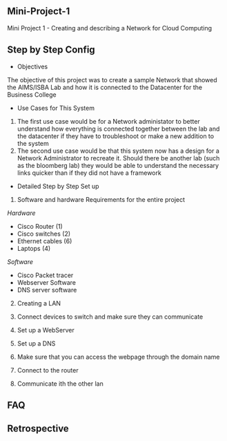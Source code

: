 ## Mini-Project-1
Mini Project 1 - Creating and describing a Network for Cloud Computing

## Step by Step Config
- Objectives

The objective of this project was to create a sample Network that showed the AIMS/ISBA Lab and how it is connected to the Datacenter for the Business College

- Use Cases for This System

1) The first use case would be for a Network administator to better understand how everything is connected together between the lab and the datacenter if they have to troubleshoot or make a new addition to the system
2) The second use case would be that this system now has a design for a Network Administrator to recreate it. Should there be another lab (such as the bloomberg lab) they would be able to understand the necessary links quicker than if they did not have a framework

- Detailed Step by Step Set up

1) Software and hardware Requirements for the entire project

*Hardware*
- Cisco Router (1)
- Cisco switches (2)
- Ethernet cables (6)
- Laptops (4)

*Software*
- Cisco Packet tracer
- Webserver Software
- DNS server software

2) Creating a LAN

3) Connect devices to switch and make sure they can communicate

4) Set up a WebServer

5) Set up a DNS

6) Make sure that you can access the webpage through the domain name

7) Connect to the router

8) Communicate ith the other lan


## FAQ


## Retrospective
